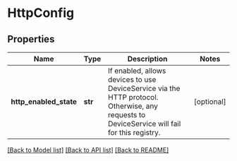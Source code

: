 # HttpConfig

## Properties
Name | Type | Description | Notes
------------ | ------------- | ------------- | -------------
**http_enabled_state** | **str** | If enabled, allows devices to use DeviceService via the HTTP protocol. Otherwise, any requests to DeviceService will fail for this registry. | [optional] 

[[Back to Model list]](../README.md#documentation-for-models) [[Back to API list]](../README.md#documentation-for-api-endpoints) [[Back to README]](../README.md)


